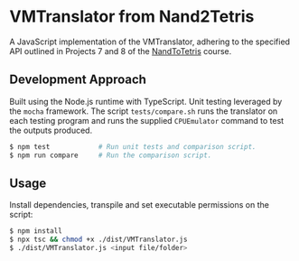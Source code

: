 VMTranslator from Nand2Tetris
=============================

A JavaScript implementation of the VMTranslator, adhering to the specified API
outlined in Projects 7 and 8 of the [NandToTetris](https://www.nand2tetris.org/)
course.


Development Approach
--------------------

Built using the Node.js runtime with TypeScript.  Unit testing leveraged by the
`mocha` framework.  The script `tests/compare.sh` runs the translator on each
testing program and runs the supplied `CPUEmulator` command to test the outputs
produced.

```sh
$ npm test            # Run unit tests and comparison script.
$ npm run compare     # Run the comparison script.
```


Usage
-----

Install dependencies, transpile and set executable permissions on the script:

```bash
$ npm install
$ npx tsc && chmod +x ./dist/VMTranslator.js
$ ./dist/VMTranslator.js <input file/folder>
```

